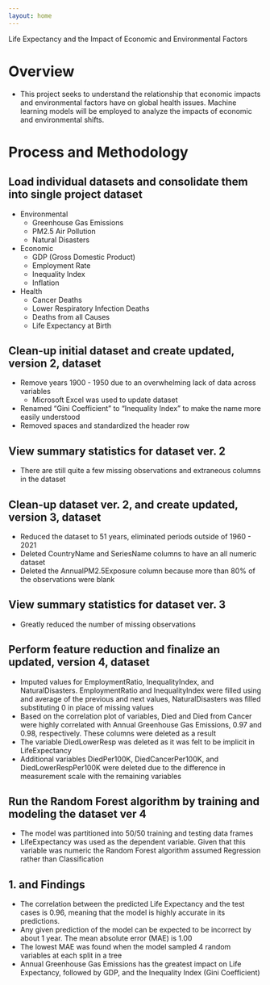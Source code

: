 ```yaml
---
layout: home
---
```

Life Expectancy and the Impact of Economic and Environmental Factors

# Overview

* This project seeks to understand the relationship that economic impacts and environmental factors have on global health issues. Machine learning models will be employed to analyze the impacts of economic and environmental shifts.

# Process and Methodology

## Load individual datasets and consolidate them into single project dataset

* Environmental
    * Greenhouse Gas Emissions
    * PM2.5 Air Pollution
    * Natural Disasters 
* Economic
    * GDP (Gross Domestic Product)
    * Employment Rate
    * Inequality Index
    * Inflation
* Health
    * Cancer Deaths
    * Lower Respiratory Infection Deaths
    * Deaths from all Causes
    * Life Expectancy at Birth

## Clean-up initial dataset and create updated, version 2, dataset

* Remove years 1900 - 1950 due to an overwhelming lack of data across variables
    * Microsoft Excel was used to update dataset
* Renamed “Gini Coefficient” to “Inequality Index” to make the name more easily understood
* Removed spaces and standardized the header row

## View summary statistics for dataset ver. 2

* There are still quite a few missing observations and extraneous columns in the dataset

## Clean-up dataset ver. 2, and create updated, version 3, dataset

* Reduced the dataset to 51 years, eliminated periods outside of 1960 - 2021
* Deleted CountryName and SeriesName columns to have an all numeric dataset
* Deleted the AnnualPM2.5Exposure column because more than 80% of the observations were blank

## View summary statistics for dataset ver. 3

* Greatly reduced the number of missing observations

## Perform feature reduction and finalize an updated, version 4, dataset

* Imputed values for EmploymentRatio, InequalityIndex, and NaturalDisasters. EmploymentRatio and InequalityIndex were filled using and average of the previous and next values, NaturalDisasters was filled substituting 0 in place of missing values
* Based on the correlation plot of variables, Died and Died from Cancer were highly correlated with Annual Greenhouse Gas Emissions, 0.97 and 0.98, respectively. These columns were deleted as a result
* The variable DiedLowerResp was deleted as it was felt to be implicit in LifeExpectancy
* Additional variables DiedPer100K, DiedCancerPer100K, and DiedLowerRespPer100K were deleted due to the difference in measurement scale with the remaining variables

## Run the Random Forest algorithm by training and modeling the dataset ver 4

* The model was partitioned into 50/50 training and testing data frames
* LifeExpectancy was used as the dependent variable. Given that this variable was numeric the Random Forest algorithm assumed Regression rather than Classification
## 1. **and Findings**
* The correlation between the predicted Life Expectancy and the test cases is 0.96, meaning that the model is highly accurate in its predictions.
* Any given prediction of the model can be expected to be incorrect by about 1 year. The mean absolute error (MAE) is 1.00
* The lowest MAE was found when the model sampled 4 random variables at each split in a tree 
* Annual Greenhouse Gas Emissions has the greatest impact on Life Expectancy, followed by GDP, and the Inequality Index (Gini Coefficient)
 
